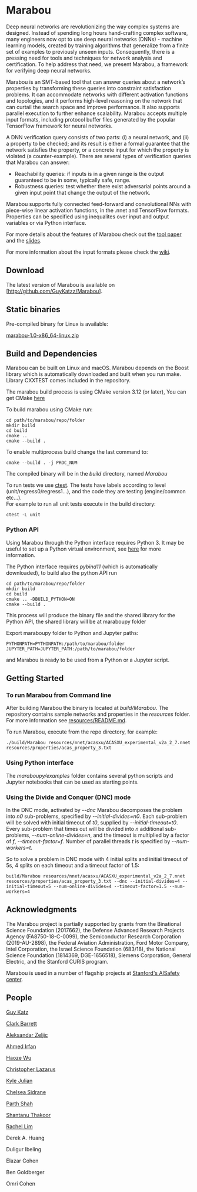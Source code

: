 #  Marabou
Deep neural networks are revolutionizing the way complex systems are designed.
Instead of spending long hours hand-crafting complex software, many engineers
now opt to use deep neural networks (DNNs) - machine learning models, created by
training algorithms that generalize from a finite set of examples to previously
unseen inputs. Consequently, there is a pressing need for tools and techniques
for network analysis and certification. To help address that need, we present
Marabou, a framework for verifying deep neural networks. 

Marabou is an SMT-based tool that can answer queries about a network’s
properties by transforming these queries into constraint satisfaction problems.
It can accommodate networks with different activation functions and topologies,
and it performs high-level reasoning on the network that can curtail the search
space and improve performance. It also supports parallel execution to further
enhance scalability. Marabou accepts multiple input formats, including protocol
buffer files generated by the popular TensorFlow framework for neural networks.

A DNN verification query consists of two parts: (i) a neural network, and (ii) a
property to be checked; and its result is either a formal guarantee that the
network satisfies the property, or a concrete input for which the property is
violated (a counter-example). There are several types of verification queries
that Marabou can answer: 
* Reachability queries: if inputs is in a given range is the output
guaranteed to be in some, typically safe, range.
* Robustness queries: test whether there exist adversarial points around a given
  input point that change the output of the network.

Marabou supports fully connected feed-forward and convolutional NNs with
piece-wise linear activation functions, in the .nnet and TensorFlow formats.
Properties can be specified using inequalites over input and output variables or
via Python interface. 

For more details about the features of Marabou check out the [tool
paper](https://aisafety.stanford.edu/marabou/MarabouCAV2019.pdf) and the
[slides](https://aisafety.stanford.edu/marabou/fomlas19.html). 

For more information about the input formats please check the
[wiki](https://github.com/guykatzz/Marabou/wiki/Marabou-Input-Formats).

Download
------------------------------------------------------------------------------
The latest version of Marabou is available on [http://github.com/GuyKatzz/Marabou].

## Static binaries

Pre-compiled binary for Linux is available:

[marabou-1.0-x86_64-linux.zip](https://aisafety.stanford.edu/marabou/marabou-1.0-x86_64-linux.zip)

Build and Dependencies
------------------------------------------------------------------------------
Marabou can be built on Linux and macOS. Marabou depends on the Boost library
which is automatically downloaded and built when you run make. Library CXXTEST
comes included in the repository.

The marabou build process is using CMake version 3.12 (or later), 
You can get CMake [here](https://cmake.org/download/)

To build marabou using CMake run:
```
cd path/to/marabou/repo/folder
mkdir build 
cd build
cmake ..
cmake --build .
```
To enable multiprocess build change the last command to:
```
cmake --build . -j PROC_NUM
```
The compiled binary will be in the *build* directory, named _Marabou_

To run tests we use [ctest](https://cmake.org/cmake/help/v3.15/manual/ctest.1.html).
The tests have labels according to level (unit/regress0/regress1...), and the code they are testing (engine/common etc...).  
For example to run all unit tests execute in the build directory:
```
ctest -L unit
```

### Python API
Using Marabou through the Python interface requires Python 3. It may be useful
to set up a Python virtual environment, see
[here](https://docs.python.org/3/tutorial/venv.html) for more information.

The Python interface requires *pybind11* (which is automatically downloaded), to
build also the python API run
```
cd path/to/marabou/repo/folder
mkdir build 
cd build
cmake .. -DBUILD_PYTHON=ON
cmake --build .
```
This process will produce the binary file and the shared library for the Python 
API, the shared library will be at maraboupy folder


Export maraboupy folder to Python and Jupyter paths:
```
PYTHONPATH=PYTHONPATH:/path/to/marabou/folder
JUPYTER_PATH=JUPYTER_PATH:/path/to/marabou/folder
```
and Marabou is ready to be used from a Python or a Jupyter script.

Getting Started
-----------------------------------------------------------------------------
### To run Marabou from Command line 
After building Marabou the binary is located at *build/Marabou*. The
repository contains sample networks and properties in the *resources* folder.
For more information see [resources/README.md](resources/README.md).

To run Marabou, execute from the repo directory, for example:

```
./build/Marabou resources/nnet/acasxu/ACASXU_experimental_v2a_2_7.nnet resources/properties/acas_property_3.txt
```


### Using Python interface 
The *maraboupy/examples* folder contains several python scripts and Jupyter
notebooks that can be used as starting points. 

### Using the Divide and Conquer (DNC) mode
In the DNC mode, activated by *--dnc* Marabou decomposes the problem into *n0*
sub-problems, specified by *--initial-divides=n0*. Each sub-problem will be
solved with initial timeout of *t0*, supplied by *--initial-timeout=t0*. Every
sub-problem that times out will be divided into *n* additional sub-problems,
*--num-online-divides=n*, and the timeout is multiplied by a factor of *f*,
*--timeout-factor=f*. Number of parallel threads *t* is specified by
*--num-workers=t*.

So to solve a problem in DNC mode with 4 initial splits and initial timeout of 5s, 4 splits on each timeout and a timeout factor of 1.5:
```
build/Marabou resources/nnet/acasxu/ACASXU_experimental_v2a_2_7.nnet resources/properties/acas_property_3.txt --dnc --initial-divides=4 --initial-timeout=5 --num-online-divides=4 --timeout-factor=1.5 --num-workers=4
```

Acknowledgments
-----------------------------------------------------------------------------

The Marabou project is partially supported by grants from the Binational Science
Foundation (2017662), the Defense Advanced Research Projects Agency
(FA8750-18-C-0099), the Semiconductor Research Corporation (2019-AU-2898), the
Federal Aviation Administration, Ford Motor Company, Intel Corporation, the
Israel Science Foundation (683/18), the National Science Foundation (1814369,
DGE-1656518), Siemens Corporation, General Electric, and the Stanford CURIS program.


Marabou is used in a number of flagship projects at [Stanford's AISafety
center](http://aisafety.stanford.edu).



People
-----------------------------------------------------------------------------
[Guy Katz](https://www.katz-lab.com/)

[Clark Barrett](http://theory.stanford.edu/~barrett/)

[Aleksandar Zeljic](https://profiles.stanford.edu/aleksandar-zeljic)

[Ahmed Irfan](https://profiles.stanford.edu/ahmed-irfan)

[Haoze Wu](http://www.haozewu.com/)

[Christopher Lazarus](https://profiles.stanford.edu/christopher-lazarus-garcia)

[Kyle Julian](https://www.linkedin.com/in/kyjulian) 

[Chelsea Sidrane](https://www.linkedin.com/in/chelseasidrane)

[Parth Shah](https://www.linkedin.com/in/parthshah1995)

[Shantanu Thakoor](https://in.linkedin.com/in/shantanu-thakoor-4b2630142) 

[Rachel Lim](https://rachellim.github.io/)

Derek A. Huang 

Duligur Ibeling

Elazar Cohen

Ben Goldberger

Omri Cohen
